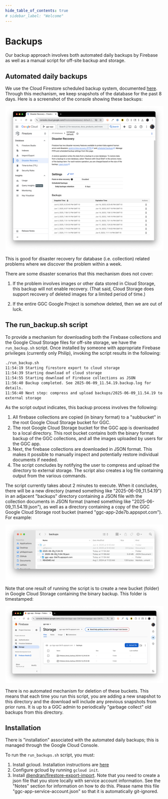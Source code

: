 ```yaml
---
hide_table_of_contents: true
# sidebar_label: "Welcome"
---
```


# Backups

Our backup approach involves both automated daily backups by Firebase as well as a manual script for off-site backup and storage.

## Automated daily backups

We use the Cloud Firestore scheduled backup system, documented [here](https://firebase.google.com/docs/firestore/backups). Through this mechanism, we keep snapshots of the database for the past 8 days. Here is a screenshot of the console showing these backups:

<img src="/img/develop/backup-8-days.png"/>

This is good for disaster recovery for database (i.e. collection) related problems where we discover the problem within a week.

There are some disaster scenarios that this mechanism does not cover:

1. If the problem involves images or other data stored in Cloud Storage, this backup will not enable recovery. (That said, Cloud Storage does support recovery of deleted images for a limited period of time.)

2. If the entire GGC Google Project is somehow deleted, then we are out of luck.

## The run_backup.sh script

To provide a mechanism for downloading both the Firebase collections and the Google Cloud Storage files for off-site storage, we have the `run_backup.sh` script. Once installed by someone with appropriate Firebase privileges (currently only Philip), invoking the script results in the following:

```
./run_backup.sh
11:54:19 Starting firestore export to cloud storage
11:54:39 Starting download of cloud storage
11:54:55 Starting download of Firebase collections as JSON
11:56:40 Backup completed. See 2025-06-09_11.54.19.backup.log for details.
11:56:40 Next step: compress and upload backups/2025-06-09_11.54.19 to external storage
```

As the script output indicates, this backup process involves the following:

1. All firebase collections are copied (in binary format) to a "subbucket" in the root Google Cloud Storage bucket for GGC.
2. The root Google Cloud Storage bucket for the GGC app is downloaded to a local directory. This root bucket contains both the binary format backup of the GGC collections, and all the images uploaded by users for the GGC app. 
3. Next, the firebase collections are downloaded in JSON format. This makes it possible to manually inspect and potentially restore individual documents if needed.
4. The script concludes by notifying the user to compress and upload the directory to external storage.  The script also creates a log file containing output from the various commands. 

The script currently takes about 2 minutes to execute. When it concludes, there will be a new directory (named something like "2025-06-09_11.54.19") in an adjacent "backups" directory containing a JSON file with the collection documents in JSON format (named something like "2025-06-09_11.54.19.json"), as well as a directory containing a copy of the GGC Google Cloud Storage root bucket (named "ggc-app-2de7b.appspot.com"). For example:

<img src="/img/develop/backup-local-dir.png"/>

Note that one result of running the script is to create a new bucket (folder) in Google Cloud Storage containing the binary backup. This folder is timestamped:

<img src="/img/develop/backup-cloud-storage-dir.png"/>

There is no automated mechanism for deletion of these buckets. This means that each time you run this script, you are adding a new snapshot to this directory and the download will include any previous snapshots from prior runs. It is up to a GGC admin to periodically "garbage collect" old backups from this directory.

## Installation

There is "installation" associated with the automated daily backups; this is managed through the Google Cloud Console. 

To run the `run_backups.sh` script, you must:

1. Install gcloud.  Installation instructions are [here](https://cloud.google.com/sdk/docs/downloads-interactive)
2. Configure gcloud by running `gcloud init`.
3. Install [@endran/firestore-export-import](https://www.npmjs.com/package/@endran/firestore-export-import). Note that you need to create a json file that you store locally with service account information. See the "Notes" section for information on how to do this. Please name this file "ggc-app-service-account.json" so that it is automatically git-ignored.



